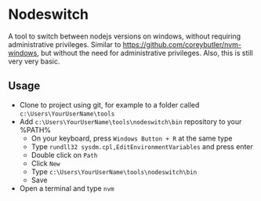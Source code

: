# Nodeswitch
A tool to switch between nodejs versions on windows, without requiring administrative privileges.
Similar to https://github.com/coreybutler/nvm-windows, but without the need for administrative privileges.
Also, this is still very very basic.

## Usage
* Clone to project using git, for example to a folder called `c:\Users\YourUserName\tools`
* Add `c:\Users\YourUserName\tools\nodeswitch\bin` repository to your %PATH%
	* On your keyboard, press `Windows Button + R` at the same type
	* Type `rundll32 sysdm.cpl,EditEnvironmentVariables` and press enter
	* Double click on `Path`
	* Click `New`
	* Type `c:\Users\YourUserName\tools\nodeswitch\bin`
	* Save
* Open a terminal and type `nvm`